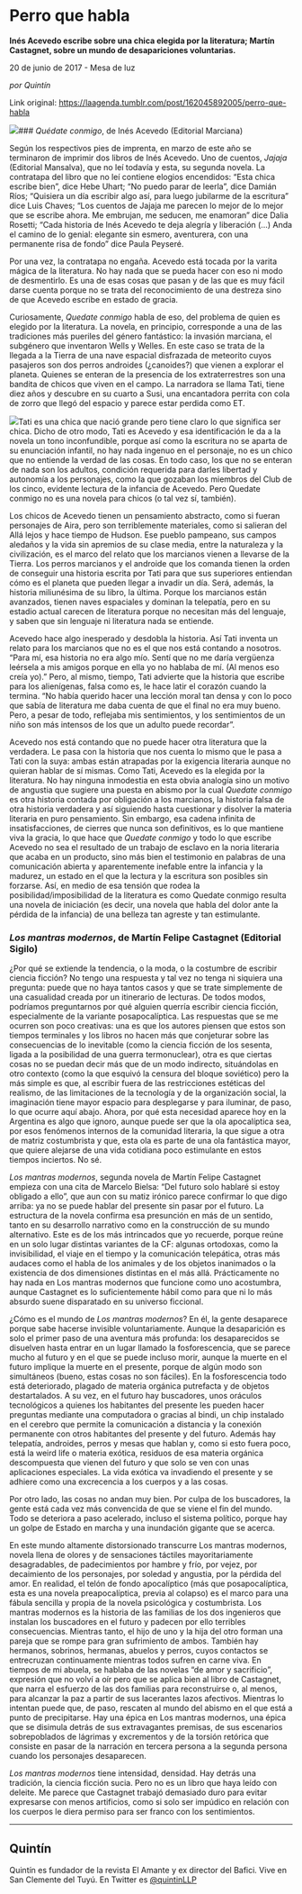 # Perro que habla

**Inés Acevedo escribe sobre una chica elegida por la literatura; Martín Castagnet, sobre un mundo de desapariciones voluntarias.**

20 de junio de 2017 - Mesa de luz

_por Quintín_

Link original: https://laagenda.tumblr.com/post/162045892005/perro-que-habla

![](https://64.media.tumblr.com/ea7012416fa1917dcdcb57679d961f9c/tumblr_inline_pk0aclG1n71t6q87u_500.jpg)### *Quédate conmigo*, de Inés Acevedo (Editorial Marciana)

Según los respectivos pies de imprenta, en marzo de este año se terminaron de imprimir dos libros de Inés Acevedo. Uno de cuentos, *Jajaja* (Editorial Mansalva), que no leí todavía y esta, su segunda novela. La contratapa del libro que no leí contiene elogios encendidos: “Esta chica escribe bien”, dice Hebe Uhart; “No puedo parar de leerla”, dice Damián Ríos; “Quisiera un día escribir algo así, para luego jubilarme de la escritura” dice Luis Chaves; “Los cuentos de Jajaja me parecen lo mejor de lo mejor que se escribe ahora. Me embrujan, me seducen, me enamoran” dice Dalia Rosetti; “Cada historia de Inés Acevedo te deja alegría y liberación (…) Anda el camino de lo genial: elegante sin esmero, aventurera, con una permanente risa de fondo” dice Paula Peyseré.
 

Por una vez, la contratapa no engaña. Acevedo está tocada por la varita mágica de la literatura. No hay nada que se pueda hacer con eso ni modo de desmentirlo. Es una de esas cosas que pasan y de las que es muy fácil darse cuenta porque no se trata del reconocimiento de una destreza sino de que Acevedo escribe en estado de gracia. 
 

Curiosamente, *Quedate conmigo* habla de eso, del problema de quien es elegido por la literatura. La novela, en principio, corresponde a una de las tradiciones más pueriles del género fantástico: la invasión marciana, el subgénero que inventaron Wells y Welles. En este caso se trata de la llegada a la Tierra de una nave espacial disfrazada de meteorito cuyos pasajeros son dos perros androides (¿canoides?) que vienen a explorar el planeta. Quienes se enteran de la presencia de los extraterrestres son una bandita de chicos que viven en el campo. La narradora se llama Tati, tiene diez años y descubre en su cuarto a Susi, una encantadora perrita con cola de zorro que llegó del espacio y parece estar perdida como ET. 
 

![](https://64.media.tumblr.com/092a470b8e373f1badf72685dd25fc91/tumblr_inline_pk0aclo4KI1t6q87u_250.jpg)Tati es una chica que nació grande pero tiene claro lo que significa ser chica. Dicho de otro modo, Tati es Acevedo y esa identificación le da a la novela un tono inconfundible, porque así como la escritura no se aparta de su enunciación infantil, no hay nada ingenuo en el personaje, no es un chico que no entiende la verdad de las cosas. En todo caso, los que no se enteran de nada son los adultos, condición requerida para darles libertad y autonomía a los personajes, como la que gozaban los miembros del Club de los cinco, evidente lectura de la infancia de Acevedo. Pero Quedate conmigo no es una novela para chicos (o tal vez sí, también).
 

Los chicos de Acevedo tienen un pensamiento abstracto, como si fueran personajes de Aira, pero son terriblemente materiales, como si salieran del Allá lejos y hace tiempo de Hudson. Ese pueblo pampeano, sus campos aledaños y la vida sin apremios de su clase media, entre la naturaleza y la civilización, es el marco del relato que los marcianos vienen a llevarse de la Tierra. Los perros marcianos y el androide que los comanda tienen la orden de conseguir una historia escrita por Tati para que sus superiores entiendan cómo es el planeta que pueden llegar a invadir un día. Será, además, la historia miliunésima de su libro, la última. Porque los marcianos están avanzados, tienen naves espaciales y dominan la telepatía, pero en su estadio actual carecen de literatura porque no necesitan más del lenguaje, y saben que sin lenguaje ni literatura nada se entiende. 
 

Acevedo hace algo inesperado y desdobla la historia. Así Tati inventa un relato para los marcianos que no es el que nos está contando a nosotros. “Para mí, esa historia no era algo mío. Sentí que no me daría vergüenza leérsela a mis amigos porque en ella yo no hablaba de mí. (Al menos eso creía yo).” Pero, al mismo, tiempo, Tati advierte que la historia que escribe para los alienígenas, falsa como es, le hace latir el corazón cuando la termina. “No había querido hacer una lección moral tan densa y con lo poco que sabía de literatura me daba cuenta de que el final no era muy bueno. Pero, a pesar de todo, reflejaba mis sentimientos, y los sentimientos de un niño son más intensos de los que un adulto puede recordar”. 
 

Acevedo nos está contando que no puede hacer otra literatura que la verdadera. Le pasa con la historia que nos cuenta lo mismo que le pasa a Tati con la suya: ambas están atrapadas por la exigencia literaria aunque no quieran hablar de sí mismas. Como Tati, Acevedo es la elegida por la literatura. No hay ninguna inmodestia en esta obvia analogía sino un motivo de angustia que sugiere una puesta en abismo por la cual *Quedate conmigo* es otra historia contada por obligación a los marcianos, la historia falsa de otra historia verdadera y así siguiendo hasta cuestionar y disolver la materia literaria en puro pensamiento. Sin embargo, esa cadena infinita de insatisfacciones, de cierres que nunca son definitivos, es lo que mantiene viva la gracia, lo que hace que *Quedate conmigo* y todo lo que escribe Acevedo no sea el resultado de un trabajo de esclavo en la noria literaria que acaba en un producto, sino más bien el testimonio en palabras de una comunicación abierta y aparentemente inefable entre la infancia y la madurez, un estado en el que la lectura y la escritura son posibles sin forzarse. Así, en medio de esa tensión que rodea la posibilidad/imposibilidad de la literatura es como Quedate conmigo resulta una novela de iniciación (es decir, una novela que habla del dolor ante la pérdida de la infancia) de una belleza tan agreste y tan estimulante. 
 

### *Los mantras modernos*, de Martín Felipe Castagnet (Editorial Sigilo)

¿Por qué se extiende la tendencia, o la moda, o la costumbre de escribir ciencia ficción? No tengo una respuesta y tal vez no tenga ni siquiera una pregunta: puede que no haya tantos casos y que se trate simplemente de una casualidad creada por un itinerario de lecturas. De todos modos, podríamos preguntarnos por qué alguien querría escribir ciencia ficción, especialmente de la variante posapocalíptica. Las respuestas que se me ocurren son poco creativas: una es que los autores piensen que estos son tiempos terminales y los libros no hacen más que conjeturar sobre las consecuencias de lo inevitable (como la ciencia ficción de los sesenta, ligada a la posibilidad de una guerra termonuclear), otra es que ciertas cosas no se puedan decir más que de un modo indirecto, situándolas en otro contexto (como la que esquivó la censura del bloque soviético) pero la más simple es que, al escribir fuera de las restricciones estéticas del realismo, de las limitaciones de la tecnología y de la organización social, la imaginación tiene mayor espacio para desplegarse y para iluminar, de paso, lo que ocurre aquí abajo. Ahora, por qué esta necesidad aparece hoy en la Argentina es algo que ignoro, aunque puede ser que la ola apocalíptica sea, por esos fenómenos internos de la comunidad literaria, la que sigue a otra de matriz costumbrista y que, esta ola es parte de una ola fantástica mayor, que quiere alejarse de una vida cotidiana poco estimulante en estos tiempos inciertos. No sé. 
 

*Los mantras modernos*, segunda novela de Martín Felipe Castagnet empieza con una cita de Marcelo Bielsa: “Del futuro solo hablaré si estoy obligado a ello”, que aun con su matiz irónico parece confirmar lo que digo arriba: ya no se puede hablar del presente sin pasar por el futuro. La estructura de la novela confirma esa presunción en más de un sentido, tanto en su desarrollo narrativo como en la construcción de su mundo alternativo. Este es de los más intrincados que yo recuerde, porque reúne en un solo lugar distintas variantes de la CF: algunas ortodoxas, como la invisibilidad, el viaje en el tiempo y la comunicación telepática, otras más audaces como el habla de los animales y de los objetos inanimados o la existencia de dos dimensiones distintas en el más allá. Prácticamente no hay nada en Los mantras modernos que funcione como uno acostumbra, aunque Castagnet es lo suficientemente hábil como para que ni lo más absurdo suene disparatado en su universo ficcional. 


¿Cómo es el mundo de *Los mantras modernos*? En él, la gente desaparece porque sabe hacerse invisible voluntariamente. Aunque la desaparición es solo el primer paso de una aventura más profunda: los desaparecidos se disuelven hasta entrar en un lugar llamado la fosforescencia, que se parece mucho al futuro y en el que se puede incluso morir, aunque la muerte en el futuro implique la muerte en el presente, porque de algún modo son simultáneos (bueno, estas cosas no son fáciles). En la fosforescencia todo está deteriorado, plagado de materia orgánica putrefacta y de objetos destartalados. A su vez, en el futuro hay buscadores, unos oráculos tecnológicos a quienes los habitantes del presente les pueden hacer preguntas mediante una computadora o gracias al bindi, un chip instalado en el cerebro que permite la comunicación a distancia y la conexión permanente con otros habitantes del presente y del futuro. Además hay telepatía, androides, perros y mesas que hablan y, como si esto fuera poco, está la weird life o materia exótica, residuos de esa materia orgánica descompuesta que vienen del futuro y que solo se ven con unas aplicaciones especiales. La vida exótica va invadiendo el presente y se adhiere como una excrecencia a los cuerpos y a las cosas. 
 

Por otro lado, las cosas no andan muy bien. Por culpa de los buscadores, la gente está cada vez más convencida de que se viene el fin del mundo. Todo se deteriora a paso acelerado, incluso el sistema político, porque hay un golpe de Estado en marcha y una inundación gigante que se acerca. 
 

En este mundo altamente distorsionado transcurre Los mantras modernos, novela llena de olores y de sensaciones táctiles mayoritariamente desagradables, de padecimientos por hambre y frío, por vejez, por decaimiento de los personajes, por soledad y angustia, por la pérdida del amor. En realidad, el telón de fondo apocalíptico (más que posapocalíptica, esta es una novela preapocalíptica, previa al colapso) es el marco para una fábula sencilla y propia de la novela psicológica y costumbrista. Los mantras modernos es la historia de las familias de los dos ingenieros que instalan los buscadores en el futuro y padecen por ello terribles consecuencias. Mientras tanto, el hijo de uno y la hija del otro forman una pareja que se rompe para gran sufrimiento de ambos. También hay hermanos, sobrinos, hermanas, abuelos y perros, cuyos contactos se entrecruzan continuamente mientras todos sufren en carne viva. En tiempos de mi abuela, se hablaba de las novelas “de amor y sacrificio”, expresión que no volví a oír pero que se aplica bien al libro de Castagnet, que narra el esfuerzo de las dos familias para reconstruirse o, al menos, para alcanzar la paz a partir de sus lacerantes lazos afectivos. Mientras lo intentan puede que, de paso, rescaten al mundo del abismo en el que está a punto de precipitarse. Hay una épica en Los mantras modernos, una épica que se disimula detrás de sus extravagantes premisas, de sus escenarios sobrepoblados de lágrimas y excrementos y de la torsión retórica que consiste en pasar de la narración en tercera persona a la segunda persona cuando los personajes desaparecen. 
 

*Los mantras modernos* tiene intensidad, densidad. Hay detrás una tradición, la ciencia ficción sucia. Pero no es un libro que haya leído con deleite. Me parece que Castagnet trabajó demasiado duro para evitar expresarse con menos artificios, como si solo ser impúdico en relación con los cuerpos le diera permiso para ser franco con los sentimientos. 




---

Quintín
-------

 Quintín es fundador de la revista El Amante y ex director del Bafici. Vive en San Clemente del Tuyú. En Twitter es [@quintinLLP](https://twitter.com/quintinLLP) 

